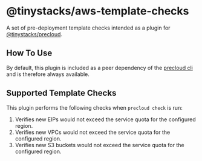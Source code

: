 # @tinystacks/aws-template-checks
A set of pre-deployment template checks intended as a plugin for [@tinystacks/precloud](https://www.npmjs.com/package/@tinystacks/precloud).

## How To Use
By default, this plugin is included as a peer dependency of the [precloud cli](https://github.com/tinystacks/precloud) and is therefore always available.

## Supported Template Checks
This plugin performs the following checks when `precloud check` is run:
1. Verifies new EIPs would not exceed the service quota for the configured region.
1. Verifies new VPCs would not exceed the service quota for the configured region.
1. Verifies new S3 buckets would not exceed the service quota for the configured region.